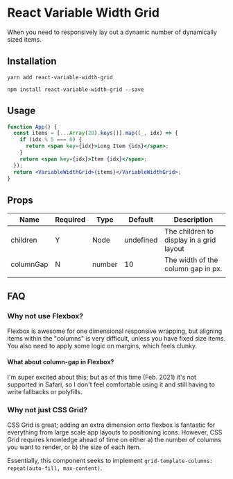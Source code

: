# React Variable Width Grid

When you need to responsively lay out a dynamic number of dynamically sized items.

## Installation

`yarn add react-variable-width-grid`

`npm install react-variable-width-grid --save`

## Usage

```jsx
function App() {
  const items = [...Array(20).keys()].map((_, idx) => {
    if (idx % 5 === 0) {
      return <span key={idx}>Long Item {idx}</span>;
    }
    return <span key={idx}>Item {idx}</span>;
  });
  return <VariableWidthGrid>{items}</VariableWidthGrid>;
}
```

## Props

| Name      | Required | Type   | Default   | Description                              |
| --------- | -------- | ------ | --------- | ---------------------------------------- |
| children  | Y        | Node   | undefined | The children to display in a grid layout |
| columnGap | N        | number | 10        | The width of the column gap in px.       |
|           |          |        |           |                                          |

## FAQ

### Why not use Flexbox?

Flexbox is awesome for one dimensional responsive wrapping, but aligning items within the "columns" is very difficult, unless you have fixed size items. You also need to apply some logic on margins, which feels clunky.

#### What about column-gap in Flexbox?

I'm super excited about this; but as of this time (Feb. 2021) it's not supported in Safari, so I don't feel comfortable using it and still having to write fallbacks or polyfills.

### Why not just CSS Grid?

CSS Grid is great; adding an extra dimension onto flexbox is fantastic for everything from large scale app layouts to positioning icons. However, CSS Grid requires knowledge ahead of time on either a) the number of columns you want to render, or b) the size of each item.

Essentially, this component seeks to implement `grid-template-columns: repeat(auto-fill, max-content)`.
